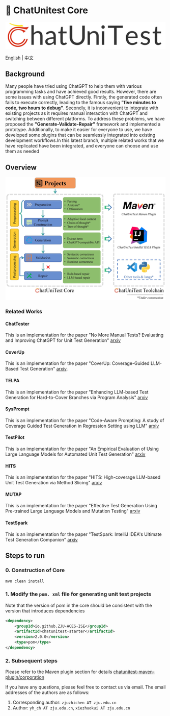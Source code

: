 # :mega: ChatUnitest Core

![logo](docs/img/logo.png)


[English](./README.md) | [中文](./Readme_zh.md)

## Background
Many people have tried using ChatGPT to help them with various programming tasks and have achieved good results. However, there are some issues with using ChatGPT directly. Firstly, the generated code often fails to execute correctly, leading to the famous saying **"five minutes to code, two hours to debug"**. Secondly, it is inconvenient to integrate with existing projects as it requires manual interaction with ChatGPT and switching between different platforms. To address these problems, we have proposed the **"Generate-Validate-Repair"** framework and implemented a prototype. Additionally, to make it easier for everyone to use, we have developed some plugins that can be seamlessly integrated into existing development workflows.In this latest branch, multiple related works that we have replicated have been integrated, and everyone can choose and use them as needed

## Overview

![Overview](docs/img/overview.jpg)

### Related Works
#### ChatTester
This is an implementation for the paper "No More Manual Tests? Evaluating and Improving ChatGPT for Unit Test Generation" [arxiv](https://arxiv.org/abs/2305.04207)
#### CoverUp
This is an implementation for the paper "CoverUp: Coverage-Guided LLM-Based Test Generation" [arxiv](https://arxiv.org/abs/2403.16218).
#### TELPA
This is an implementation for the paper "Enhancing LLM-based Test Generation for Hard-to-Cover Branches via Program Analysis" [arxiv](https://arxiv.org/abs/2404.04966)
#### SysPrompt
This is an implementation for the paper "Code-Aware Prompting: A study of Coverage Guided Test Generation in Regression Setting using LLM" [arxiv](https://arxiv.org/abs/2402.00097)
#### TestPilot
This is an implementation for the paper "An Empirical Evaluation of Using Large Language Models for Automated Unit Test Generation" [arxiv](https://arxiv.org/abs/2302.06527)
#### HITS
This is an implementation for the paper "HITS: High-coverage LLM-based Unit Test Generation via Method Slicing" [arxiv](https://arxiv.org/abs/2408.11324)
#### MUTAP
This is an implementation for the paper "Effective Test Generation Using Pre-trained Large Language Models and Mutation Testing" [arxiv](https://arxiv.org/abs/2308.16557)
#### TestSpark
This is an implementation for the paper "TestSpark: IntelliJ IDEA's Ultimate Test Generation Companion" [arxiv](https://arxiv.org/abs/2401.06580)

## Steps to run

### 0. Construction of Core
```shell
mvn clean install
```

### 1. Modify the ` pom. xml ` file for generating unit test projects
Note that the version of pom in the core should be consistent with the version that introduces dependencies
```xml
<dependency>
    <groupId>io.github.ZJU-ACES-ISE</groupId>
    <artifactId>chatunitest-starter</artifactId>
    <version>2.0.0</version>
    <type>pom</type>
</dependency>
```
### 2. Subsequent steps
Please refer to the Maven plugin section for details
[chatunitest-maven-plugin/corporation](https://github.com/ZJU-ACES-ISE/chatunitest-maven-plugin/tree/corporation)

If you have any questions, please feel free to contact us via email. The email addresses of the authors are as follows:

1. Corresponding author: `zjuzhichen AT zju.edu.cn`
2. Author: `yh_ch AT zju.edu.cn`, `xiezhuokui AT zju.edu.cn`
